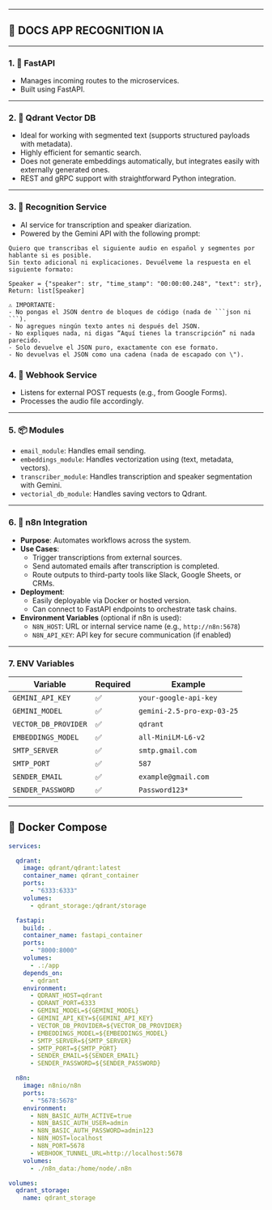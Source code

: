 
---
## 🚀 DOCS APP RECOGNITION IA
---
### 1. 🔀 FastAPI

- Manages incoming routes to the microservices.
- Built using FastAPI.

---

### 2. 🧩 Qdrant Vector DB

- Ideal for working with segmented text (supports structured payloads with metadata).
- Highly efficient for semantic search.
- Does not generate embeddings automatically, but integrates easily with externally generated ones.
- REST and gRPC support with straightforward Python integration.

---

### 3. 🧠 Recognition Service

- AI service for transcription and speaker diarization.
- Powered by the Gemini API with the following prompt:

```
Quiero que transcribas el siguiente audio en español y segmentes por hablante si es posible. 
Sin texto adicional ni explicaciones. Devuélveme la respuesta en el siguiente formato:

Speaker = {"speaker": str, "time_stamp": "00:00:00.248", "text": str},
Return: list[Speaker]

⚠️ IMPORTANTE:
- No pongas el JSON dentro de bloques de código (nada de ```json ni ```).
- No agregues ningún texto antes ni después del JSON.
- No expliques nada, ni digas “Aquí tienes la transcripción” ni nada parecido.
- Solo devuelve el JSON puro, exactamente con ese formato.
- No devuelvas el JSON como una cadena (nada de escapado con \").
```

### 4. 📡 Webhook Service

- Listens for external POST requests (e.g., from Google Forms).
- Processes the audio file accordingly.

---

### 5. 📦 Modules

- `email_module`: Handles email sending.
- `embeddings_module`: Handles vectorization using (text, metadata, vectors).
- `transcriber_module`: Handles transcription and speaker segmentation with Gemini.
- `vectorial_db_module`: Handles saving vectors to Qdrant.

---

### 6. 🔄 n8n Integration

- **Purpose**: Automates workflows across the system.
- **Use Cases**:
  - Trigger transcriptions from external sources.
  - Send automated emails after transcription is completed.
  - Route outputs to third-party tools like Slack, Google Sheets, or CRMs.
- **Deployment**:
  - Easily deployable via Docker or hosted version.
  - Can connect to FastAPI endpoints to orchestrate task chains.
- **Environment Variables** (optional if n8n is used):
  - `N8N_HOST`: URL or internal service name (e.g., `http://n8n:5678`)
  - `N8N_API_KEY`: API key for secure communication (if enabled)

---

### 7. ENV Variables

| Variable             | Required | Example                              |
|----------------------|----------|--------------------------------------|
| `GEMINI_API_KEY`     | ✅       | `your-google-api-key`               |
| `GEMINI_MODEL`       | ✅       | `gemini-2.5-pro-exp-03-25`          |
| `VECTOR_DB_PROVIDER`| ✅       | `qdrant`                             |
| `EMBEDDINGS_MODEL`   | ✅       | `all-MiniLM-L6-v2`                   |
| `SMTP_SERVER`        | ✅       | `smtp.gmail.com`                     |
| `SMTP_PORT`          | ✅       | `587`                                |
| `SENDER_EMAIL`       | ✅       | `example@gmail.com`                  |
| `SENDER_PASSWORD`    | ✅       | `Password123*`                       |

---

## 🐳 Docker Compose

```yaml
services:

  qdrant:
    image: qdrant/qdrant:latest
    container_name: qdrant_container
    ports:
      - "6333:6333"
    volumes:
      - qdrant_storage:/qdrant/storage

  fastapi:
    build: .
    container_name: fastapi_container
    ports:
      - "8000:8000"
    volumes:
      - .:/app
    depends_on:
      - qdrant
    environment:
      - QDRANT_HOST=qdrant
      - QDRANT_PORT=6333
      - GEMINI_MODEL=${GEMINI_MODEL}
      - GEMINI_API_KEY=${GEMINI_API_KEY}
      - VECTOR_DB_PROVIDER=${VECTOR_DB_PROVIDER}
      - EMBEDDINGS_MODEL=${EMBEDDINGS_MODEL}
      - SMTP_SERVER=${SMTP_SERVER}
      - SMTP_PORT=${SMTP_PORT}
      - SENDER_EMAIL=${SENDER_EMAIL}
      - SENDER_PASSWORD=${SENDER_PASSWORD}

  n8n:
    image: n8nio/n8n
    ports:
      - "5678:5678"
    environment:
      - N8N_BASIC_AUTH_ACTIVE=true
      - N8N_BASIC_AUTH_USER=admin
      - N8N_BASIC_AUTH_PASSWORD=admin123
      - N8N_HOST=localhost
      - N8N_PORT=5678
      - WEBHOOK_TUNNEL_URL=http://localhost:5678
    volumes:
      - ./n8n_data:/home/node/.n8n

volumes:
  qdrant_storage:
    name: qdrant_storage
```

